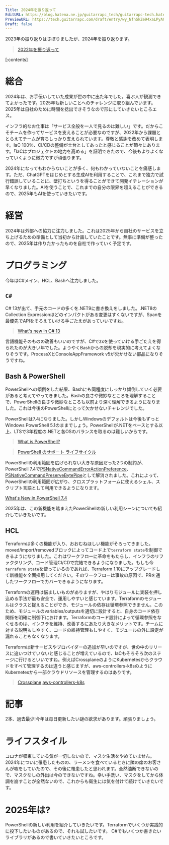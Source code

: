 ```yaml
---
Title: 2024年を振り返って
EditURL: https://blog.hatena.ne.jp/guitarrapc_tech/guitarrapc-tech.hatenablog.com/atom/entry/6802418398317142283
PreviewURL: https://tech.guitarrapc.com/draft/entry/wy_NfnSkZe94xaLPyAUIfhwoR2s
Draft: false
---
```


2023年の振り返りはさぼりましたが、2024年を振り返ります。

> [2022年を振り返って](https://tech.guitarrapc.com/entry/2022/12/31/233012)

[:contents]

# 総合

2024年は、お手伝いしていた成果が世の中に出た年でした。喜ぶ人が観測できてよかったです。2025年も新しいことへのチャレンジに取り組んでいます。2025年は自社のために時間を捻出できそうなので形にしていきたいところエス。

インフラ的なお仕事は「サービス全般を一人で見るのは難しい」です。だからこそチームを作ってサービスを支えることが必要なのですが、2022年から課題ととらえてチームが育ちしっかり支えられています。尊敬と感謝を改めて表明します。IaC 100％、CI/CDの整備が土台としてあったと感じることが節々にあります。「IaCはプロジェクトの地力を高める」を証明できたので、今後もよりよくなっていくように微力ですが頑張ります。

2024年になってもわからないことが多く、何もわかっていないことを痛感します。ただ、ChatGPTをはじめとする生成AIを利用することで、これまで独力で試行錯誤していることに、壁打ちというを得ることができて開発イテレーションが早くなりました。AIを使うことで、これまでの自分の限界を超えることができるので、2025年もAIを使っていきたいです。

# 経営

2024年は外部への協力に注力しました。これは2025年から自社のサービスを立ち上げるための準備として当初から計画していたことです。無事に準備が整ったので、2025年は作りたかったものを自社で作っていく予定です。

# プログラミング

今年はC#メイン、HCL、Bashへ注力しました。

## `C#`

C# 13が出て、手元のコードの多くを.NET9に書き換えをしました。.NET8のCollection Expressionほどのインパクトがある変更はすくないですが、Spanを最優先でAPIをそろえていける手ごたえがあっていいですね。

> [What's new in C# 13](https://learn.microsoft.com/en-us/dotnet/csharp/whats-new/csharp-13)

言語機能そのものの改善もいいのですが、C#でzxを使っていける手ごたえを得られたのが大きい年でした。ようやくBashからの脱却を現実的に考えてよくなりそうです。ProcessXとConsoleAppFramework v5が欠かせない部品になりそうですね。

## Bash & PowerShell

PowerShellへの傾倒をした結果、Bashにも同程度にしっかり傾倒していく必要があると考えてやってきました。Bashの良さや微妙なところを理解することで、PowerShellの良さや微妙なところも以前より深く理解できるようになりました。これは今後のPowerShellにとって欠かせないチャレンジでした。

PowerShellは7.4になりました。しかしWindowsのデフォルトは今後もずっとWindows PowerShell 5.1のままでしょう。PowerShellが.NETをベースとする以上、LTSで3年程度の.NETと各OSのバランスを取るのは難しいからです。

> [What is PowerShell?](https://learn.microsoft.com/en-us/powershell/scripting/overview?view=powershell-7.4)

> [PowerShell のサポート ライフサイクル](https://learn.microsoft.com/ja-jp/powershell/scripting/install/powershell-support-lifecycle?view=powershell-7.4)

PowerShellの利用範囲を広げられない大きな原因だった2つの制約が、PowerShell 7.4で[PSNativeCommandErrorActionPreference](https://github.com/PowerShell/PowerShell/issues/20034)、[PSNativeCommandPreserveBytePipe](https://github.com/PowerShell/PowerShell/issues/19876)として解消されました。これによって、PowerShellの利用範囲が広がり、クロスプラットフォームに使えるシェル、スクリプト言語として利用できるようになります。

[What's New in PowerShell 7.4](https://learn.microsoft.com/en-us/powershell/scripting/whats-new/what-s-new-in-powershell-74?view=powershell-7.4)

2025年は、この新機能を踏まえたPowerShellの新しい利用シーンについても紹介していきたいです。

## HCL

Terraformは多くの機能が入り、おおむねほしい機能がそろってきました。moved/import/removedブロックによってコード上で`terraform state`を制御できるようになりました。これはワークフローに革命をもたらし、インフラのリファクタリング、コード管理CI/CDで完結できるようになりました。もしも今`terraform state`を使っているのであれば、Terraform 1.10にアップグレードして新機能を全面採用してください。そのワークフローは事故の原因で、PRを通したワークフローでカバーできるようになります。

Terraformの運用は悩ましいものがありますが、やはりモジュールに実装を押し込める手法が最も安全で、運用しやすいと感じています。Terraformのモジュールはクラスと捉えることができ、モジュールの依存は循環参照できません。このため、モジュールのvariables/outputsを適切に設計すると、自身のコード依存関係を明確に制御下におけます。Terraformのコード設計によって循環参照をなくせるのは、インフラを維持、改善するにあたり大きなメリットです。チームに対する説明もしやすく、コードの維持管理もしやすく、モジュールの外に設定が漏れることもなくなります。

Terraformは新サービスやプロバイダーの追加が早いのですが、世の中のリリースに追いつけていないと感じることが増えているので、IaCもそろそろ次のステージに行けるといいですね。例えばCrossplaneのようにKubernetesからクラウドをすべて管理するのは違うと感じますが、aws-controllers-k8sのようにKubernetesから一部クラウドリソースを管理するのはありです。

> [Crossplane](https://github.com/crossplane/crossplane)
> [aws-controllers-k8s](https://github.com/aws-controllers-k8s)


# 記事

2本、過去最少!今年は毎日更新したい謎の欲求があります。頑張りましょう。

# ライフスタイル

コロナが収束している気が一切しないので、マスク生活をやめていません。2024年についに罹患したものの、ラーメンを食べているときに隣の席のお客さんが咳をしていたので、その後に罹患したと思われます。全然油断できないので、マスクなしの外出は今のできないですね。幸い手洗い、マスクをしてから体調を崩すことが全然ないので、これからも衛生には気を付けて続けていきたいです。

# 2025年は?

PowerShellの新しい利用を紹介していきたいです。Terraformでいくつか実践的に投下したいものがあるので、それも試したいです。
C#でもいくつか書きたいライブラリがあるので書いていきたいところです。
